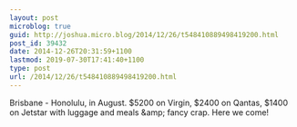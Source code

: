 ```yaml
---
layout: post
microblog: true
guid: http://joshua.micro.blog/2014/12/26/t548410889498419200.html
post_id: 39432
date: 2014-12-26T20:31:59+1100
lastmod: 2019-07-30T17:41:40+1100
type: post
url: /2014/12/26/t548410889498419200.html
---
```

Brisbane - Honolulu, in August. $5200 on Virgin, $2400 on Qantas, $1400 on Jetstar with luggage and meals &amp;amp; fancy crap. Here we come!
